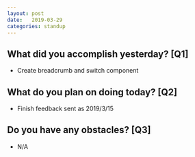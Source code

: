 ```yaml
---
layout:	post
date:	2019-03-29
categories:	standup
---
```

## What did you accomplish yesterday? [Q1]

- Create breadcrumb and switch component

## What do you plan on doing today? [Q2]

- Finish feedback sent as 2019/3/15

## Do you have any obstacles? [Q3]

- N/A